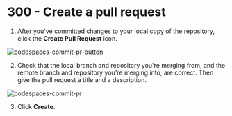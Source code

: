 # 300 - Create a pull request

1. After you've committed changes to your local copy of the repository, click the **Create Pull Request** icon.

![codespaces-commit-pr-button](https://user-images.githubusercontent.com/1499433/200348427-0210c5f8-0fd5-4b24-a5af-61db4a178dbe.png)

2. Check that the local branch and repository you're merging from, and the remote branch and repository you're merging into, are correct. Then give the pull request a title and a description.

![codespaces-commit-pr](https://user-images.githubusercontent.com/1499433/200348762-e0947f0c-f45d-49bc-8e0b-4284c40135e7.png)

3. Click **Create**.